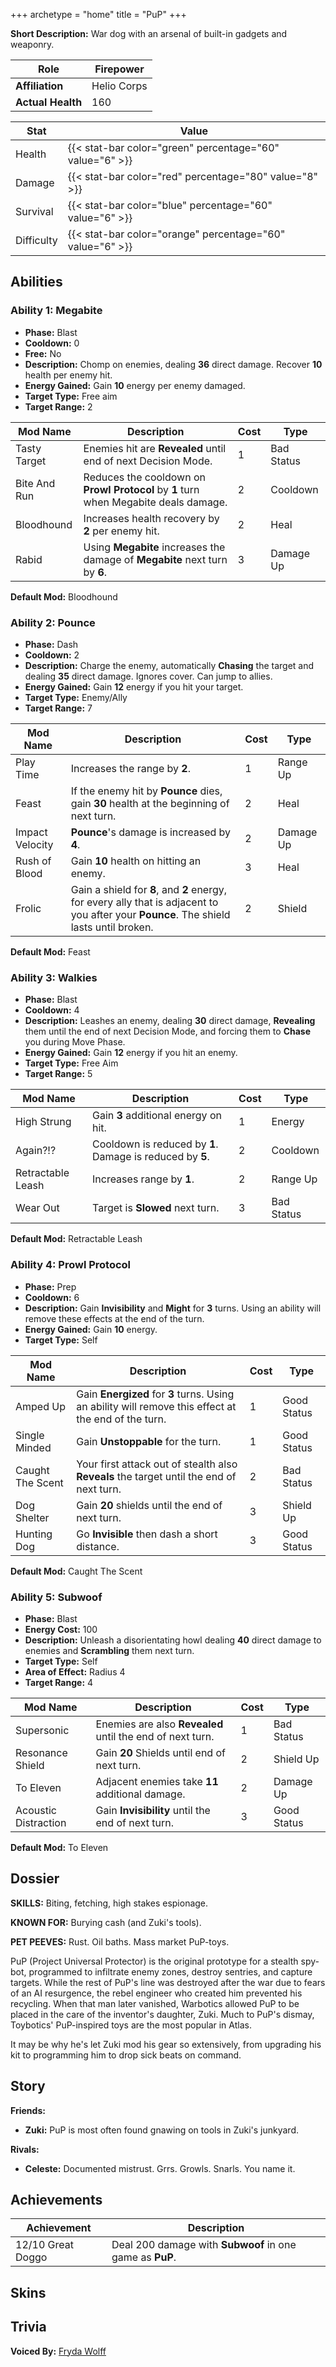 +++
archetype = "home"
title = "PuP"
+++

**Short Description:** War dog with an arsenal of built-in gadgets and weaponry.

| **Role**          | Firepower   |
| ----------------- | ----------- |
| **Affiliation**   | Helio Corps |
| **Actual Health** | 160         |

| **Stat**   | **Value**                                                 |
| ---------- | --------------------------------------------------------- |
| Health     | {{< stat-bar color="green" percentage="60" value="6" >}}  |
| Damage     | {{< stat-bar color="red" percentage="80" value="8" >}}    |
| Survival   | {{< stat-bar color="blue" percentage="60" value="6" >}}   |
| Difficulty | {{< stat-bar color="orange" percentage="60" value="6" >}} |

## Abilities

### Ability 1: Megabite

- **Phase:** Blast
- **Cooldown:** 0
- **Free:** No
- **Description:** Chomp on enemies, dealing **36** direct damage. Recover **10** health per enemy hit.
- **Energy Gained:** Gain **10** energy per enemy damaged.
- **Target Type:** Free aim
- **Target Range:** 2

| **Mod Name** | **Description**                                                                      | **Cost** | **Type**   |
| ------------ | ------------------------------------------------------------------------------------ | -------- | ---------- |
| Tasty Target | Enemies hit are **Revealed** until end of next Decision Mode.                        | 1        | Bad Status |
| Bite And Run | Reduces the cooldown on **Prowl Protocol** by **1** turn when Megabite deals damage. | 2        | Cooldown   |
| Bloodhound   | Increases health recovery by **2** per enemy hit.                                    | 2        | Heal       |
| Rabid        | Using **Megabite** increases the damage of **Megabite** next turn by **6**.          | 3        | Damage Up  |

**Default Mod:** Bloodhound

### Ability 2: Pounce

- **Phase:** Dash
- **Cooldown:** 2
- **Description:** Charge the enemy, automatically **Chasing** the target and dealing **35** direct damage. Ignores cover. Can jump to allies.
- **Energy Gained:** Gain **12** energy if you hit your target.
- **Target Type:** Enemy/Ally
- **Target Range:** 7

| **Mod Name**    | **Description**                                                                                                                         | **Cost** | **Type**  |
| --------------- | --------------------------------------------------------------------------------------------------------------------------------------- | -------- | --------- |
| Play Time       | Increases the range by **2**.                                                                                                           | 1        | Range Up  |
| Feast           | If the enemy hit by **Pounce** dies, gain **30** health at the beginning of next turn.                                                  | 2        | Heal      |
| Impact Velocity | **Pounce**'s damage is increased by **4**.                                                                                              | 2        | Damage Up |
| Rush of Blood   | Gain **10** health on hitting an enemy.                                                                                                 | 3        | Heal      |
| Frolic          | Gain a shield for **8**, and **2** energy, for every ally that is adjacent to you after your **Pounce**. The shield lasts until broken. | 2        | Shield    |

**Default Mod:** Feast

### Ability 3: Walkies

- **Phase:** Blast
- **Cooldown:** 4
- **Description:** Leashes an enemy, dealing **30** direct damage, **Revealing** them until the end of next Decision Mode, and forcing them to **Chase** you during Move Phase.
- **Energy Gained:** Gain **12** energy if you hit an enemy.
- **Target Type:** Free Aim
- **Target Range:** 5

| **Mod Name**      | **Description**                                           | **Cost** | **Type**   |
| ----------------- | --------------------------------------------------------- | -------- | ---------- |
| High Strung       | Gain **3** additional energy on hit.                      | 1        | Energy     |
| Again?!?          | Cooldown is reduced by **1**. Damage is reduced by **5**. | 2        | Cooldown   |
| Retractable Leash | Increases range by **1**.                                 | 2        | Range Up   |
| Wear Out          | Target is **Slowed** next turn.                           | 3        | Bad Status |

**Default Mod:** Retractable Leash

### Ability 4: Prowl Protocol

- **Phase:** Prep
- **Cooldown:** 6
- **Description:** Gain **Invisibility** and **Might** for **3** turns. Using an ability will remove these effects at the end of the turn.
- **Energy Gained:** Gain **10** energy.
- **Target Type:** Self

| **Mod Name**     | **Description**                                                                                      | **Cost** | **Type**    |
| ---------------- | ---------------------------------------------------------------------------------------------------- | -------- | ----------- |
| Amped Up         | Gain **Energized** for **3** turns. Using an ability will remove this effect at the end of the turn. | 1        | Good Status |
| Single Minded    | Gain **Unstoppable** for the turn.                                                                   | 1        | Good Status |
| Caught The Scent | Your first attack out of stealth also **Reveals** the target until the end of next turn.             | 2        | Bad Status  |
| Dog Shelter      | Gain **20** shields until the end of next turn.                                                      | 3        | Shield Up   |
| Hunting Dog      | Go **Invisible** then dash a short distance.                                                         | 3        | Good Status |

**Default Mod:** Caught The Scent

### Ability 5: Subwoof

- **Phase:** Blast
- **Energy Cost:** 100
- **Description:** Unleash a disorientating howl dealing **40** direct damage to enemies and **Scrambling** them next turn.
- **Target Type:** Self
- **Area of Effect:** Radius 4
- **Target Range:** 4

| **Mod Name**         | **Description**                                           | **Cost** | **Type**    |
| -------------------- | --------------------------------------------------------- | -------- | ----------- |
| Supersonic           | Enemies are also **Revealed** until the end of next turn. | 1        | Bad Status  |
| Resonance Shield     | Gain **20** Shields until end of next turn.               | 2        | Shield Up   |
| To Eleven            | Adjacent enemies take **11** additional damage.           | 2        | Damage Up   |
| Acoustic Distraction | Gain **Invisibility** until the end of next turn.         | 3        | Good Status |

**Default Mod:** To Eleven

## Dossier

**SKILLS:** Biting, fetching, high stakes espionage.

**KNOWN FOR:** Burying cash (and Zuki's tools).

**PET PEEVES:** Rust. Oil baths. Mass market PuP-toys.

PuP (Project Universal Protector) is the original prototype for a stealth spy-bot, programmed to infiltrate enemy zones, destroy sentries, and capture targets. While the rest of PuP's line was destroyed after the war due to fears of an AI resurgence, the rebel engineer who created him prevented his recycling. When that man later vanished, Warbotics allowed PuP to be placed in the care of the inventor's daughter, Zuki. Much to PuP's dismay, Toybotics' PuP-inspired toys are the most popular in Atlas.

It may be why he's let Zuki mod his gear so extensively, from upgrading his kit to programming him to drop sick beats on command.

## Story

**Friends:**

- **Zuki:** PuP is most often found gnawing on tools in Zuki's junkyard.

**Rivals:**

- **Celeste:** Documented mistrust. Grrs. Growls. Snarls. You name it.

## Achievements

| **Achievement**   | **Description**                                          |
| ----------------- | -------------------------------------------------------- |
| 12/10 Great Doggo | Deal 200 damage with **Subwoof** in one game as **PuP**. |

## Skins

## Trivia

**Voiced By:** [Fryda Wolff](http://www.imdb.com/name/nm1488849/)
